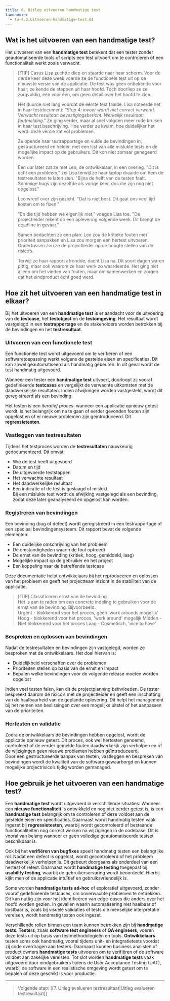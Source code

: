 ```yaml
---
title: 6. Uitleg uitvoeren handmatige test
taxonomie:
  - tu-4.2.Uitvoeren-handmatige-test.OI
---
```


## Wat is het uitvoeren van een handmatige test?
Het uitvoeren van een **handmatige test** betekent dat een tester zonder geautomatiseerde tools of scripts een test uitvoert om te controleren of een functionaliteit werkt zoals verwacht.

> [!TIP] Casus
> Lisa zuchtte diep en staarde naar haar scherm. Voor de derde keer deze week voerde ze de functionele test uit op de nieuwste versie van de applicatie. De test was geen onbekende voor haar; ze kende de stappen uit haar hoofd. Toch doorliep ze ze zorgvuldig, één voor één, om geen detail over het hoofd te zien.  
> 
> Het duurde niet lang voordat de eerste test faalde. Lisa noteerde het in haar testdocument: *"Stap 4: invoer wordt niet correct verwerkt. Verwacht resultaat: bevestigingsbericht. Werkelijk resultaat: foutmelding."* Ze ging verder, maar al snel volgden meer rode kruisen in haar test beschrijving. Hoe verder ze kwam, hoe duidelijker het werd: deze versie zat vol problemen.  
> 
> Ze opende haar testrapportage en vulde de bevindingen in, gestructureerd en helder, met een lijst van alle mislukte tests en de mogelijke impact op de gebruikers. Dit kon niet zomaar genegeerd worden.  
> 
> Een uur later zat ze met Leo, de ontwikkelaar, in een overleg. "Dit is echt een probleem," zei Lisa terwijl ze haar laptop draaide om hem de testresultaten te laten zien. "Bijna de helft van de testen faalt. Sommige bugs zijn dezelfde als vorige keer, dus die zijn nog niet opgelost."  
> 
> Leo wreef over zijn gezicht. "Dat is niet best. Dit gaat ons veel tijd kosten om te fixen."  
> 
> "En die tijd hebben we eigenlijk niet," voegde Lisa toe. "De projectleider rekent op een oplevering volgende week. Dit brengt de deadline in gevaar."  
> 
> Samen bedachten ze een plan: Leo zou de kritieke fouten met prioriteit aanpakken en Lisa zou morgen een hertest uitvoeren. Ondertussen zou ze de projectleider op de hoogte stellen van de risico’s.  
> 
> Terwijl ze haar rapport afrondde, dacht Lisa na. Dit soort dagen waren pittig, maar ook waarom ze haar werk zo waardeerde. Het ging niet alleen om het vinden van fouten, maar om samenwerken en zorgen dat het eindproduct écht goed werd.

## Hoe zit het uitvoeren van een handmatige test in elkaar?
Bij het uitvoeren van een **handmatige test** is er aandacht voor de uitvoering van de **testcase**, het **testobject** en de **testomgeving**. Het resultaat wordt vastgelegd in een **testrapportage** en de stakeholders worden betrokken bij de bevindingen en het **testresultaat**.

### Uitvoeren van een functionele test 
Een functionele test wordt uitgevoerd om te verifiëren of een softwaretoepassing werkt volgens de gestelde eisen en specificaties. Dit kan zowel geautomatiseerd als handmatig gebeuren. In dit geval wordt de test handmatig uitgevoerd.  

Wanneer een tester een **handmatige test** uitvoert, doorloopt zij vooraf gedefinieerde **testcases** en vergelijkt de verwachte uitkomsten met de daadwerkelijke resultaten. Indien afwijkingen worden vastgesteld, wordt dit geregistreerd als een bevinding.  

Het testen is een *iteratief proces*: wanneer een applicatie opnieuw getest wordt, is het belangrijk om na te gaan of eerder gevonden fouten zijn opgelost en of er nieuwe problemen zijn geïntroduceerd. Dit **regressietesten**.  

### Vastleggen van testresultaten 
Tijdens het testproces worden de **testresultaten** nauwkeurig gedocumenteerd. Dit omvat:  

- Wie de test heeft uitgevoerd
- Datum en tijd 
- De uitgevoerde teststappen  
- Het verwachte resultaat  
- Het daadwerkelijke resultaat  
- Een indicatie of de test is geslaagd of mislukt  
Bij een mislukte test wordt de afwijking vastgelegd als een bevinding, zodat deze later geanalyseerd en opgelost kan worden.  

### Registreren van bevindingen 
Een bevinding (bug of defect) wordt geregistreerd in een testrapportage of een speciaal bevindingensysteem. Dit rapport bevat de volgende elementen:  
- Een duidelijke omschrijving van het probleem  
- De omstandigheden waarin de fout optreedt  
- De ernst van de bevinding (kritiek, hoog, gemiddeld, laag)  
- Mogelijke impact op de gebruiker en het project  
- Een koppeling naar de betreffende testcase  

Deze documentatie helpt ontwikkelaars bij het reproduceren en oplossen van het probleem en geeft het projectteam inzicht in de stabiliteit van de applicatie.  

> [!TIP] Classificeren ernst van de bevinding  
> Het is aan te raden om een concrete indeling te gebruiken voor de ernst van de bevinding. Bijvoorbeeld:  
> Urgent - blokkerend voor het proces, geen 'work arounds mogelijk'
> Hoog - blokkerend voor het proces, 'work around' mogelijk
> Midden - Niet blokkerend voor het proces 
> Laag - Cosmetisch, 'nice to have'

### Bespreken en oplossen van bevindingen  
Nadat de testresultaten en bevindingen zijn vastgelegd, worden ze besproken met de ontwikkelaars. Het doel hiervan is:  
- Duidelijkheid verschaffen over de problemen  
- Prioriteiten stellen op basis van de ernst en impact  
- Bepalen welke bevindingen voor de volgende release moeten worden opgelost  

Indien veel testen falen, kan dit de projectplanning beïnvloeden. De tester bespreekt daarom de risico’s met de projectleider en geeft een inschatting van de haalbaarheid van de geplande oplevering. Dit helpt het management bij het nemen van beslissingen over een mogelijke uitstel of het aanpassen van de prioriteiten.  

### Hertesten en validatie 
Zodra de ontwikkelaars de bevindingen hebben opgelost, wordt de applicatie opnieuw getest. Dit proces, ook wel hertesten genoemd, controleert of de eerder gemelde fouten daadwerkelijk zijn verholpen en of de wijzigingen geen nieuwe problemen hebben geïntroduceerd.  
Door een gestructureerde aanpak van testen, vastleggen en bespreken van bevindingen wordt de kwaliteit van de software gewaarborgd en kunnen mogelijke projectrisico’s tijdig worden gemanaged.

## Hoe gebruik je het uitvoeren van een handmatige test?
Een **handmatige test** wordt uitgevoerd in verschillende situaties. Wanneer een **nieuwe functionaliteit** is ontwikkeld en nog niet eerder getest is, is een **handmatige test** belangrijk om te controleren of deze voldoet aan de gestelde eisen en specificaties. Daarnaast wordt handmatig testen vaak ingezet bij **regressietesten**, waarbij wordt gecontroleerd of bestaande functionaliteiten nog correct werken na wijzigingen in de codebase. Dit is vooral van belang wanneer er geen volledige geautomatiseerde testset beschikbaar is.  

Ook bij het **verifiëren van bugfixes** speelt handmatig testen een belangrijke rol. Nadat een defect is opgelost, wordt gecontroleerd of het probleem daadwerkelijk verholpen is. Dit gebeurt doorgaans als onderdeel van een hertest of retest. Daarnaast wordt **handmatige testing** toegepast bij **usability testing**, waarbij de gebruikerservaring wordt beoordeeld. Hierbij kijkt men of de applicatie intuïtief en gebruiksvriendelijk is.  

Soms worden **handmatige tests** **ad-hoc** of exploratief uitgevoerd, zonder vooraf gedefinieerde testcases, om onverwachte problemen te ontdekken. Dit kan nuttig zijn voor het identificeren van edge-cases die anders over het hoofd worden gezien. In gevallen waarin automatisering niet haalbaar of kostbaar is, zoals bij visuele validaties of tests die menselijke interpretatie vereisen, wordt handmatig testen ook ingezet.   

Verschillende rollen binnen een team kunnen betrokken zijn bij **handmatige tests**. **Testers**, zoals **software test engineers** of **QA engineers**, voeren deze tests uit op basis van testmethodologieën en tools. **Ontwikkelaars** testen soms ook handmatig, vooral tijdens unit- en integratietests voordat zij code overdragen aan testers. Daarnaast kunnen business analisten of product owners **handmatige tests** uitvoeren om te verifiëren of de software voldoet aan zakelijke vereisten. Tot slot worden **handmatige test**s vaak uitgevoerd door eindgebruikers tijdens de User Acceptance Testing (UAT), waarbij de software in een realistische omgeving wordt getest om te bepalen of deze geschikt is voor productie. 

---

> Volgende stap: [[7. Uitleg evalueren testresultaat|Uitleg evalueren testresultaat]]